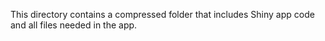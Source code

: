 This directory contains a compressed folder that includes Shiny app code and all files needed in the app.
